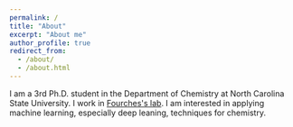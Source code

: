```yaml
---
permalink: /
title: "About"
excerpt: "About me"
author_profile: true
redirect_from: 
  - /about/
  - /about.html
---
```


I am a 3rd Ph.D. student in the Department of Chemistry at North Carolina State University. I work in [Fourches's lab](https://www.fourches-laboratory.com/). I am interested in applying machine learning, especially deep leaning, techniques for chemistry.
